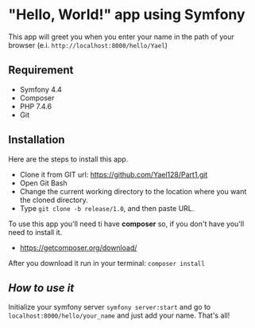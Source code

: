 # **"Hello, World!" app using Symfony**

This app will greet you when you enter your name in the path of your browser (e.i. ```http://localhost:8000/hello/Yael```)

## **Requirement**

- Symfony 4.4
- Composer
- PHP 7.4.6
- Git

## **Installation**

Here are the steps to install this app.

- Clone it from GIT url: https://github.com/Yael128/Part1.git
- Open Git Bash
- Change the current working directory to the location where you want the cloned directory.
- Type ```git clone -b release/1.0```, and then paste URL.

To use this app you'll need ti have **composer** so, if you don't have you'll need to install it.

- https://getcomposer.org/download/

After you download it run in your terminal: ```composer install```

## *How to use it*

Initialize your symfony server ```symfony server:start``` and go to ```localhost:8000/hello/your_name```
and just add your name. That's all!

